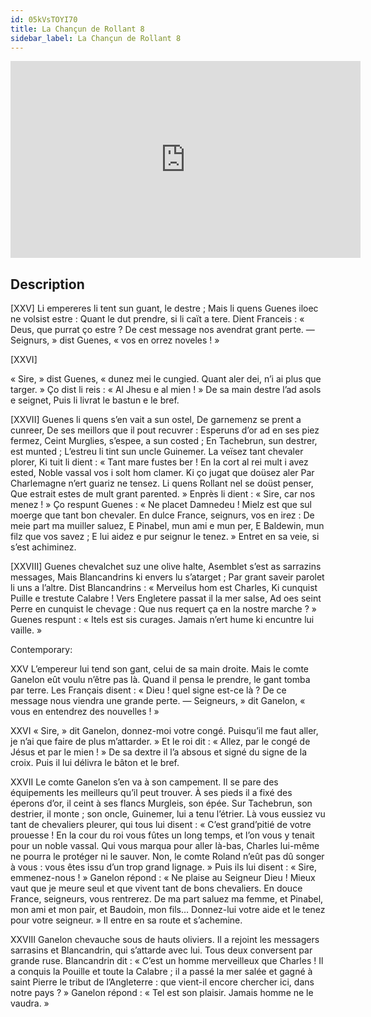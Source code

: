 ```yaml
---
id: 05kVsTOYI70
title: La Chançun de Rollant 8
sidebar_label: La Chançun de Rollant 8
---
```


<iframe
  width="560"
  height="315"
  src="https://www.youtube.com/embed/05kVsTOYI70"
  title="YouTube video player"
  frameborder="0"
  allow="accelerometer; autoplay; clipboard-write; encrypted-media; gyroscope; picture-in-picture; web-share"
  referrerpolicy="strict-origin-when-cross-origin"
  allowfullscreen
></iframe>

## Description

[XXV]
Li empereres li tent sun guant, le destre ;
Mais li quens Guenes iloec ne volsist estre :
Quant le dut prendre, si li caït a tere.
Dient Franceis : « Deus, que purrat ço estre ?
De cest message nos avendrat grant perte.
— Seignurs, » dist Guenes, « vos en orrez noveles ! »

[XXVI]

« Sire, » dist Guenes, « dunez mei le cungied.
Quant aler dei, n’i ai plus que targer. »
Ço dist li reis : « Al Jhesu e al mien ! »
De sa main destre l’ad asols e seignet,
Puis li livrat le bastun e le bref. 

[XXVII]
Guenes li quens s’en vait a sun ostel,
De garnemenz se prent a cunreer,
De ses meillors que il pout recuvrer :
Esperuns d’or ad en ses piez fermez,
Ceint Murglies, s’espee, a sun costed ;
En Tachebrun, sun destrer, est munted ;
L’estreu li tint sun uncle Guinemer.
La veïsez tant chevaler plorer,
Ki tuit li dient : « Tant mare fustes ber !
En la cort al rei mult i avez ested,
Noble vassal vos i solt hom clamer.
Ki ço jugat que doüsez aler
Par Charlemagne n’ert guariz ne tensez.
Li quens Rollant nel se doüst penser,
Que estrait estes de mult grant parented. »
Enprès li dient : « Sire, car nos menez ! »
Ço respunt Guenes : « Ne placet Damnedeu !
Mielz est que sul moerge que tant bon chevaler.
En dulce France, seignurs, vos en irez :
De meie part ma muiller saluez,
E Pinabel, mun ami e mun per,
E Baldewin, mun filz que vos savez ;
E lui aidez e pur seignur le tenez. »
Entret en sa veie, si s’est achiminez.

[XXVIII]
Guenes chevalchet suz une olive halte,
Asemblet s’est as sarrazins messages,
Mais Blancandrins ki envers lu s’atarget ;
Par grant saveir parolet li uns a l’altre.
Dist Blancandrins : « Merveilus hom est Charles,
Ki cunquist Puille e trestute Calabre !
Vers Engletere passat il la mer salse,
Ad oes seint Perre en cunquist le chevage :
Que nus requert ça en la nostre marche ? »
Guenes respunt : « Itels est sis curages.
Jamais n’ert hume ki encuntre lui vaille. »

Contemporary:

XXV
L’empereur lui tend son gant, celui de sa main droite. Mais le comte Ganelon eût voulu n’être pas là. Quand il pensa le prendre, le gant tomba par terre. Les Français disent : « Dieu ! quel signe est-ce là ? De ce message nous viendra une grande perte. — Seigneurs, » dit Ganelon, « vous en entendrez des nouvelles ! »

XXVI
« Sire, » dit Ganelon, donnez-moi votre congé. Puisqu’il me faut aller, je n’ai que faire de plus m’attarder. » Et le roi dit : « Allez, par le congé de Jésus et par le mien ! » De sa dextre il l’a absous et signé du signe de la croix. Puis il lui délivra le bâton et le bref.

XXVII
Le comte Ganelon s’en va à son campement. Il se pare des équipements les meilleurs qu’il peut trouver. À ses pieds il a fixé des éperons d’or, il ceint à ses flancs Murgleis, son épée. Sur Tachebrun, son destrier, il monte ; son oncle, Guinemer, lui a tenu l’étrier. Là vous eussiez vu tant de chevaliers pleurer, qui tous lui disent : « C’est grand’pitié de votre prouesse ! En la cour du roi vous fûtes un long temps, et l’on vous y tenait pour un noble vassal. Qui vous marqua pour aller là-bas, Charles lui-même ne pourra le protéger ni le sauver. Non, le comte Roland n’eût pas dû songer à vous : vous êtes issu d’un trop grand lignage. » Puis ils lui disent : « Sire, emmenez-nous ! » Ganelon répond : « Ne plaise au Seigneur Dieu ! Mieux vaut que je meure seul et que vivent tant de bons chevaliers. En douce France, seigneurs, vous rentrerez. De ma part saluez ma femme, et Pinabel, mon ami et mon pair, et Baudoin, mon fils… Donnez-lui votre aide et le tenez pour votre seigneur. » Il entre en sa route et s’achemine.

XXVIII
Ganelon chevauche sous de hauts oliviers. Il a rejoint les messagers sarrasins et Blancandrin, qui s’attarde avec lui. Tous deux conversent par grande ruse. Blancandrin dit : « C’est un homme merveilleux que Charles ! Il a conquis la Pouille et toute la Calabre ; il a passé la mer salée et gagné à saint Pierre le tribut de l’Angleterre : que vient-il encore chercher ici, dans notre pays ? » Ganelon répond : « Tel est son plaisir. Jamais homme ne le vaudra. »
